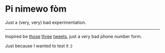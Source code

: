 # Pi nimewo fòm

Just a (very, very) bad experimentation.

* * *

Inspired be [those](https://twitter.com/stelian/status/720913927639560194) [three](https://twitter.com/jeffbonhag/status/721353032877912064) [tweets](https://twitter.com/paulomgaspar/status/722138976480571394), just a very bad phone number form.

Just because I wanted to test it :)
